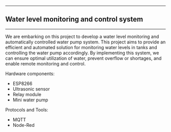 ___
## Water level monitoring and control system
___

We are embarking on this project to develop a water level monitoring and automatically controlled water pump system. This project aims to provide an efficient and automated solution for monitoring water levels in tanks and controlling the water pump accordingly. By implementing this system, we can ensure optimal utilization of water, prevent overflow or shortages, and enable remote monitoring and control.

Hardware components:
- ESP8266
- Ultrasonic sensor
- Relay module
- Mini water pump

Protocols and Tools:
- MQTT
- Node-Red
